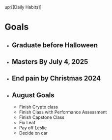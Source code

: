 up:[[Daily Habits]]
# Goals
- ## Graduate before Halloween
- ## Masters By July 4, 2025
- ## End pain by Christmas 2024
- ## August Goals
	- Finish Crypto class
	- Finish Class with Performance Assessment
	- Finish Capstone Class
	- Fix Leaf
	- Pay off Leslie
	- Decide on car
